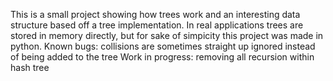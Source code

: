 This is a small project showing how trees work and an interesting data structure based off a tree implementation. In real applications trees are stored in memory directly, but for sake of simpicity this project was made in python. 
Known bugs: collisions are sometimes straight up ignored instead of being added to the tree
Work in progress: removing all recursion within hash tree
